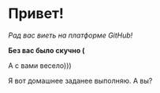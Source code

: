 # Привет!

*Рад вас виеть на платформе GitHub!*

__Без вас было скучно (__

А с вами весело)))

Я вот домашнее заданее выполняю. А вы?
